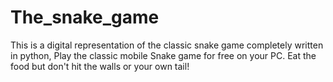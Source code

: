 # The_snake_game
This is a digital representation of the classic snake game completely written in python, Play the classic mobile Snake game for free on your PC. Eat the food but don't hit the walls or your own tail!
